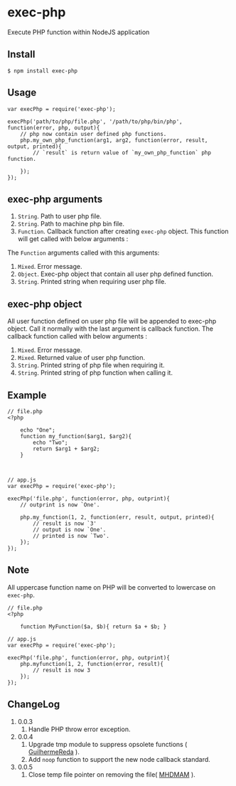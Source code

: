 exec-php
========

Execute PHP function within NodeJS application

Install
-------

    $ npm install exec-php

Usage
-----

    var execPhp = require('exec-php');

    execPhp('path/to/php/file.php', '/path/to/php/bin/php', function(error, php, output){
        // php now contain user defined php functions.
        php.my_own_php_function(arg1, arg2, function(error, result, output, printed){
            // `result` is return value of `my_own_php_function` php function.
            
        });
    });

exec-php arguments
------------------

1. `String`. Path to user php file.
2. `String`. Path to machine php bin file.
3. `Function`. Callback function after creating `exec-php` object. This function will get called with below arguments :

The `Function` arguments called with this arguments:

1. `Mixed`. Error message.
2. `Object`. Exec-php object that contain all user php defined function.
3. `String`. Printed string when requiring user php file.

exec-php object
---------------

All user function defined on user php file will be appended to exec-php object.
Call it normally with the last argument is callback function. The callback 
function called with below arguments :

1. `Mixed`. Error message.
2. `Mixed`. Returned value of user php function.
3. `String`. Printed string of php file when requiring it.
4. `String`. Printed string of php function when calling it.

Example
-------

    // file.php
    <?php
        
        echo "One";
        function my_function($arg1, $arg2){
            echo "Two";
            return $arg1 + $arg2;
        }
    
    
    
    // app.js
    var execPhp = require('exec-php');
    
    execPhp('file.php', function(error, php, outprint){
        // outprint is now `One'.
        
        php.my_function(1, 2, function(err, result, output, printed){
            // result is now `3'
            // output is now `One'.
            // printed is now `Two'.
        });
    });

Note
----

All uppercase function name on PHP will be converted to lowercase on `exec-php`.

    // file.php
    <?php
    
        function MyFunction($a, $b){ return $a + $b; }
    
    // app.js 
    var execPhp = require('exec-php');
    
    execPhp('file.php', function(error, php, outprint){
        php.myfunction(1, 2, function(error, result){
            // result is now 3
        });
    });

ChangeLog
---------

1. 0.0.3
    1. Handle PHP throw error exception.
1. 0.0.4
    1. Upgrade tmp module to suppress opsolete functions ( [GuilhermeReda](https://github.com/GuilhermeReda) ).
    1. Add `noop` function to support the new node callback standard.
1. 0.0.5
    1. Close temp file pointer on removing the file( [MHDMAM](https://github.com/MHDMAM) ).